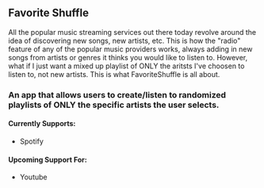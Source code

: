 ## Favorite Shuffle

All the popular music streaming services out there today revolve around the idea of discovering new songs, new artists, etc. This is how the "radio" feature of any of the popular music providers works, always adding in new songs from artists or genres it thinks you would like to listen to. However, what if I just want a mixed up playlist of ONLY the aritsts I've choosen to listen to, not new artists. This is what FavoriteShuffle is all about.

### An app that allows users to create/listen to randomized playlists of ONLY the specific artists the user selects.

#### Currently Supports:
- Spotify

#### Upcoming Support For:
- Youtube
